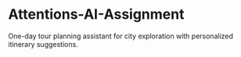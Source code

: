 # Attentions-AI-Assignment
One-day tour planning assistant for city exploration with personalized itinerary suggestions.
